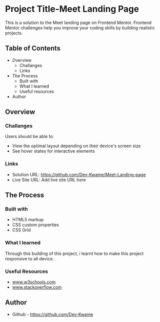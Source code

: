 # Project Title-Meet Landing Page
This is a solution to the Meet landing page on Frontend Mentor. Frontend Mentor challenges help you improve your coding skills by building realistic projects.

## Table of Contents
* Overview
  - Challanges
  - Links
* The Process
  - Built with
  - What I learned
  - Useful resources
* Author

## Overview
### Challanges
Users should be able to:
* View the optimal layout depending on their device's screen size
* See hover states for interactive elements
### Links
* Solution URL: https://github.com/Dev-Kwame/Meet-Landing-page
* Live Site URL: Add live site URL here
## The Process
### Built with
* HTML5 markup
* CSS custom properties
* CSS Grid
### What I learned
Through this building of this project, i learnt how to make this project responsive to all device. 
### Useful Resources
* www.w3schools.com
* www.stackoverflow.com
## Author
* Github - https://github.com/Dev-Kwame
